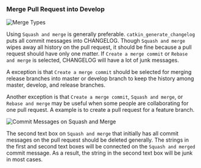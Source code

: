 
### Merge Pull Request into Develop

![Merge Types](https://github.com/CPFL/Autoware/wiki/images_Maintainer-Rule/merge-types.png)

Using `Squash and merge` is generally preferable. `catkin_generate_changelog` puts all commit messages into CHANGELOG. Though `Squash and merge` wipes away all history on the pull request, it should be fine because a pull request should have only one matter. If `Create a merge commit` or `Rebase and merge` is selected, CHANGELOG will have a lot of junk messages.

A exception is that `Create a merge commit` should be selected for merging release branches into master or develop branch to keep the history among master, develop, and release branches.

Another exception is that `Create a merge commit`, `Squash and merge`, or `Rebase and merge` may be useful when some people are collaborating for one pull request. A example is to create a pull request for a feature branch.

![Commit Messages on Squash and Merge](https://github.com/CPFL/Autoware/wiki/images_Maintainer-Rule/commit-messages.png)

The second text box on `Squash and merge` that initially has all commit messages on the pull request should be deleted generally.  The strings in the first and second text boxes will be connected on the `Squash and merged` commit message. As a result, the string in the second text box will be junk in most cases.
